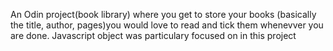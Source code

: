 An Odin project(book library) where you get to store your books (basically the title, author, pages)you would love to read and tick them whenevver you are done.
Javascript object was particulary focused on in this project

